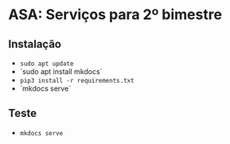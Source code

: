 # ASA: Serviços para 2º bimestre

## Instalação

- `sudo apt update`
- `sudo apt install mkdocs´
- `pip3 install -r requirements.txt`
- `mkdocs serve´ 

## Teste

- `mkdocs serve`
